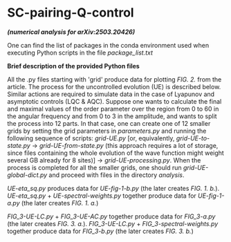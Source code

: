 # SC-pairing-Q-control
***(numerical analysis for arXiv:2503.20426)***

One can find the list of packages in the conda environment used when executing Python scripts in the file *package_list.txt*

**Brief description of the provided Python files**

All the .py files starting with 'grid' produce data for plotting *FIG. 2.* from the article. The process for the uncontrolled evolution (UE) is described below. Similar actions are required to simulate data in the case of Lyapunov and asymptotic controls (LQC & AQC). Suppose one wants to calculate the final and maximal values of the order parameter over the region from 0 to 60 in the angular frequency and from 0 to 3 in the amplitude, and wants to split the process into 12 parts. In that case, one can create one of 12 smaller grids by setting the grid parameters in *parameters.py* and running the following sequence of scripts: *grid-UE.py* [or, equivalently, *grid-UE-to-state.py* -> *grid-UE-from-state.py* (this approach requires a lot of storage, since files containing the whole evolution of the wave function might weight several GB already for 8 sites)] -> *grid-UE-processing.py*. When the process is completed for all the smaller grids, one should run *grid-UE-global-dict.py* and proceed with files in the directory *analysis*.

*UE-eta_sq.py* produces data for *UE-fig-1-b.py* (the later creates *FIG. 1. b.*). *UE-eta_sq.py* + *UE-spectral-weights.py* together produce data for *UE-fig-1-a.py* (the later creates *FIG. 1. a.*)

*FIG_3-UE-LC.py* + *FIG_3-UE-AC.py* together produce data for *FIG_3-a.py* (the later creates *FIG. 3. a.*). *FIG_3-UE-LC.py* + *FIG_3-spectral-weights.py* together produce data for *FIG_3-b.py* (the later creates *FIG. 3. b.*)

